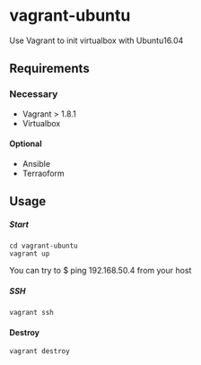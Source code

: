 # vagrant-ubuntu

Use Vagrant to init virtualbox with Ubuntu16.04

## Requirements
### Necessary
* Vagrant > 1.8.1
* Virtualbox

#### Optional
* Ansible
* Terraoform

## Usage

##### Start
```
cd vagrant-ubuntu
vagrant up
```
You can try to $ ping 192.168.50.4 from your host 

##### SSH
```
vagrant ssh
```

#### Destroy
```
vagrant destroy
```
